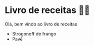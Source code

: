 # Livro de receitas :man_cook:

Olá, bem vindo ao livro de receitas

- Strogonoff de frango
- Pavê

